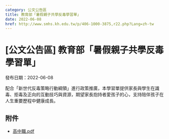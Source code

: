 ```yaml
---
category: 公文公告區
title: 教育部「暑假親子共學反毒學習單」
date: 2022-06-08
href: http://www.smhs.kh.edu.tw/p/406-1000-3875,r22.php?Lang=zh-tw
---
```


# [公文公告區] 教育部「暑假親子共學反毒學習單」

發布日期：2022-06-08

配合「新世代反毒策略行動綱領」進行政策推廣，本學習單提供家長與學生在識毒、拒毒及正向的互動技巧與資源，期望家長抱持者愛孩子的心，支持陪伴孩子在人生重要歷程中健康成長。

## 附件

- [高中職.pdf](https://www.smhs.kh.edu.tw/var/file/0/1000/attach/92/pta_3659_1738005_88601.pdf)
